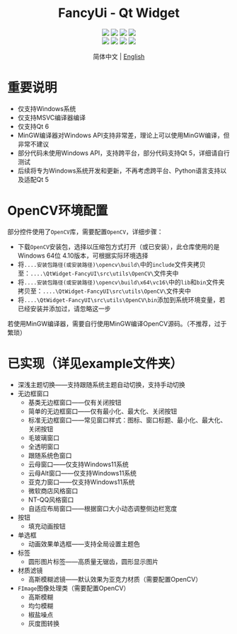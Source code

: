 <div align="center">
  <h1>FancyUi - Qt Widget</h1>
</div>


<div align="center">
  <img src="https://img.shields.io/github/stars/COLORREF/QWidget-FancyUI?style=default&label=%E2%AD%90%EF%B8%8Fstars">
  <img src="https://img.shields.io/github/forks/COLORREF/QWidget-FancyUI?style=default">
  <img src="https://img.shields.io/github/watchers/COLORREF/QWidget-FancyUI?style=default">
  <img src="https://img.shields.io/badge/License-GPLv3-green?logoColor=63%2C%20185%2C%2017&label=License&labelColor=63%2C%20185%2C%2017&color=63%2C%20185%2C%2017">
</div>
<div align="center">
  <img src="https://img.shields.io/badge/Language-C++-rgb(243,75,125)">
  <img src="https://img.shields.io/badge/Language-Python-rgb(53,114,165)">
  <img src="https://img.shields.io/badge/Qt-QMake-rgb(158,106,3)">
  <img src="https://img.shields.io/badge/Qt-Qt%20Widget-63%2C%20185%2C%2017">
</div>
<p align="center">
 简体中文 | <a href="./README_EN.md">English</a>
</p>


# 重要说明

- 仅支持Windows系统
- 仅支持MSVC编译器编译
- 仅支持Qt 6
- MinGW编译器对Windows API支持非常差，理论上可以使用MinGW编译，但非常不建议
- 部分代码未使用Windows API，支持跨平台，部分代码支持Qt 5，详细请自行测试
- 后续将专为Windows系统开发和更新，不再考虑跨平台、Python语言支持以及适配Qt 5

# OpenCV环境配置

部分控件使用了`OpenCV`库，需要配置`OpenCV`，详细步骤：

- 下载`OpenCV`安装包，选择以压缩包方式打开（或已安装），此仓库使用的是 Windows 64位 4.10版本，可根据实际环境选择
- 将`....安装包路径(或安装路径)\opencv\build\`中的`include`文件夹拷贝至：`....\QtWidget-FancyUI\src\utils\OpenCV\`文件夹中
- 将`....安装包路径(或安装路径)\opencv\build\x64\vc16\`中的`lib`和`bin`文件夹拷贝至：`....\QtWidget-FancyUI\src\utils\OpenCV\`文件夹中
- 将`....\QtWidget-FancyUI\src\utils\OpenCV\bin`添加到系统环境变量，若已经安装并添加过，请忽略这一步

若使用MinGW编译器，需要自行使用MinGW编译OpenCV源码。（不推荐，过于繁琐）

# 已实现（详见example文件夹）

- 深浅主题切换——支持跟随系统主题自动切换，支持手动切换
- 无边框窗口
  - 基类无边框窗口——仅有关闭按钮
  - 简单的无边框窗口——仅有最小化、最大化、关闭按钮
  - 标准无边框窗口——常见窗口样式：图标、窗口标题、最小化、最大化、关闭按钮
  - 毛玻璃窗口
  - 全透明窗口
  - 跟随系统色窗口
  - 云母窗口——仅支持Windows11系统
  - 云母Alt窗口——仅支持Windows11系统
  - 亚克力窗口——仅支持Windows11系统
  - 微软商店风格窗口
  - NT-QQ风格窗口
  - 自适应布局窗口——根据窗口大小动态调整侧边栏宽度
- 按钮
  - 填充动画按钮
- 单选框
  - 动画效果单选框——支持全局设置主题色
- 标签
  - 圆形图片标签——高质量无锯齿，圆形显示图片
- 材质滤镜
  - 高斯模糊滤镜——默认效果为亚克力材质（需要配置OpenCV）
- `FImage`图像处理类（需要配置OpenCV）
  - 高斯模糊
  - 均匀模糊
  - 椒盐噪点
  - 灰度图转换
